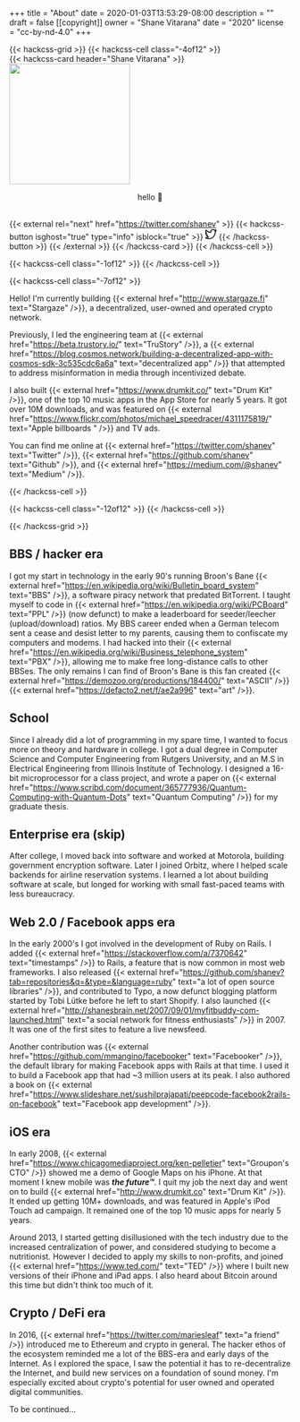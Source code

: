 +++
title = "About"
date = 2020-01-03T13:53:29-08:00
description = ""
draft = false
[[copyright]]
  owner = "Shane Vitarana"
  date = "2020"
  license = "cc-by-nd-4.0"
+++

{{< hackcss-grid >}}
  {{< hackcss-cell class="-4of12" >}}
  <br />
    {{< hackcss-card header="Shane Vitarana" >}}
      <img class="center" src="/shane1.jpg" width="216" height="216" />
      <p style="text-align: center;">hello 👋</p>
      <br />
      {{< external rel="next" href="https://twitter.com/shanev" >}}
        {{< hackcss-button isghost="true" type="info" isblock="true" >}}
            <svg viewBox="0 0 24 24" width="20" height="20" fill="none" stroke="currentcolor" stroke-linecap="round" stroke-linejoin="round" stroke-width="2">
    <path d="M24 4.557c-.883.392-1.832.656-2.828.775 1.017-.609 1.798-1.574 2.165-2.724-.951.564-2.005.974-3.127 1.195-.897-.957-2.178-1.555-3.594-1.555-3.179 0-5.515 2.966-4.797 6.045-4.091-.205-7.719-2.165-10.148-5.144-1.29 2.213-.669 5.108 1.523 6.574-.806-.026-1.566-.247-2.229-.616-.054 2.281 1.581 4.415 3.949 4.89-.693.188-1.452.232-2.224.084.626 1.956 2.444 3.379 4.6 3.419-2.07 1.623-4.678 2.348-7.29 2.04 2.179 1.397 4.768 2.212 7.548 2.212 9.142 0 14.307-7.721 13.995-14.646.962-.695 1.797-1.562 2.457-2.549z" />
  </svg>
        {{< /hackcss-button >}}
      {{< /external >}}
    {{< /hackcss-card >}}
  {{< /hackcss-cell >}}

  {{< hackcss-cell class="-1of12" >}}
  {{< /hackcss-cell >}}

  {{< hackcss-cell class="-7of12" >}}
    <p>
    Hello! I'm currently building {{< external href="http://www.stargaze.fi" text="Stargaze" />}}, a decentralized, user-owned and operated crypto network.
    </p>
    <p>
    Previously, I led the engineering team at {{< external href="https://beta.trustory.io/" text="TruStory" />}}, a {{< external href="https://blog.cosmos.network/building-a-decentralized-app-with-cosmos-sdk-3c535cdc6a6a" text="decentralized app" />}} that attempted to address misinformation in media through incentivized debate.
    </p>
    <p>
    I also built {{< external href="https://www.drumkit.co/" text="Drum Kit" />}}, one of the top 10 music apps in the App Store for nearly 5 years. It got over 10M downloads, and was featured on {{< external href="https://www.flickr.com/photos/michael_speedracer/4311175819/" text="Apple billboards " />}} and TV ads.
    </p>
    <p>
    You can find me online at {{< external href="https://twitter.com/shanev" text="Twitter" />}}, {{< external href="https://github.com/shanev" text="Github" />}}, and {{< external href="https://medium.com/@shanev" text="Medium" />}}.
    </p>
  {{< /hackcss-cell >}}

  {{< hackcss-cell class="-12of12" >}}
  {{< /hackcss-cell >}}

{{< /hackcss-grid >}}

<p></p>

<!--more-->

## BBS / hacker era

I got my start in technology in the early 90's running Broon's Bane {{< external href="https://en.wikipedia.org/wiki/Bulletin_board_system" text="BBS" />}}, a software piracy network that predated BitTorrent. I taught myself to code in {{< external href="https://en.wikipedia.org/wiki/PCBoard" text="PPL" />}} (now defunct) to make a leaderboard for seeder/leecher (upload/download) ratios. My BBS career ended when a German telecom sent a cease and desist letter to my parents, causing them to confiscate my computers and modems. I had hacked into their {{< external href="https://en.wikipedia.org/wiki/Business_telephone_system" text="PBX" />}}, allowing me to make free long-distance calls to other BBSes. The only remains I can find of Broon's Bane is this fan created {{< external href="https://demozoo.org/productions/184400/" text="ASCII" />}} {{< external href="https://defacto2.net/f/ae2a996" text="art" />}}.

## School

Since I already did a lot of programming in my spare time, I wanted to focus more on theory and hardware in college. I got a dual degree in Computer Science and Computer Engineering from Rutgers University, and an M.S in Electrical Engineering from Illinois Institute of Technology. I designed a 16-bit microprocessor for a class project, and wrote a paper on {{< external href="https://www.scribd.com/document/365777936/Quantum-Computing-with-Quantum-Dots" text="Quantum Computing" />}} for my graduate thesis.

## Enterprise era (skip)

After college, I moved back into software and worked at Motorola, building government encryption software. Later I joined Orbitz, where I helped scale backends for airline reservation systems. I learned a lot about building software at scale, but longed for working with small fast-paced teams with less bureaucracy.

## Web 2.0 / Facebook apps era

In the early 2000's I got involved in the development of Ruby on Rails. I added {{< external href="https://stackoverflow.com/a/7370642" text="timestamps" />}} to Rails, a feature that is now common in most web frameworks. I also released {{< external href="https://github.com/shanev?tab=repositories&q=&type=&language=ruby" text="a lot of open source libraries" />}}, and contributed to Typo, a now defunct blogging platform started by Tobi Lütke before he left to start Shopify. I also launched {{< external href="http://shanesbrain.net/2007/09/01/myfitbuddy-com-launched.html" text="a social network for fitness enthusiasts" />}} in 2007. It was one of the first sites to feature a live newsfeed.

Another contribution was {{< external href="https://github.com/mmangino/facebooker" text="Facebooker" />}}, the default library for making Facebook apps with Rails at that time. I used it to build a Facebook app that had ~3 million users at its peak. I also authored a book on {{< external href="https://www.slideshare.net/sushilprajapati/peepcode-facebook2rails-on-facebook" text="Facebook app development" />}}.

## iOS era

In early 2008, {{< external href="https://www.chicagomediaproject.org/ken-pelletier" text="Groupon's CTO" />}} showed me a demo of Google Maps on his iPhone. At that moment I knew mobile was <strong><i>the future™</i></strong>. I quit my job the next day and went on to build {{< external href="http://www.drumkit.co" text="Drum Kit" />}}. It ended up getting 10M+ downloads, and was featured in Apple's iPod Touch ad campaign. It remained one of the top 10 music apps for nearly 5 years.

Around 2013, I started getting disillusioned with the tech industry due to the increased centralization of power, and considered studying to become a nutritionist. However I decided to apply my skills to non-profits, and joined {{< external href="https://www.ted.com/" text="TED" />}} where I built new versions of their iPhone and iPad apps. I also heard about Bitcoin around this time but didn't think too much of it.

## Crypto / DeFi era

In 2016, {{< external href="https://twitter.com/mariesleaf" text="a friend" />}} introduced me to Ethereum and crypto in general. The hacker ethos of the ecosystem reminded me a lot of the BBS-era and early days of the Internet. As I explored the space, I saw the potential it has to re-decentralize the Internet, and build new services on a foundation of sound money. I'm especially excited about crypto's potential for user owned and operated digital communities.

To be continued...